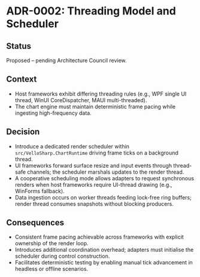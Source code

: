 # ADR-0002: Threading Model and Scheduler

## Status
Proposed – pending Architecture Council review.

## Context
- Host frameworks exhibit differing threading rules (e.g., WPF single UI thread, WinUI CoreDispatcher, MAUI multi-threaded).
- The chart engine must maintain deterministic frame pacing while ingesting high-frequency data.

## Decision
- Introduce a dedicated render scheduler within `src/VelloSharp.ChartRuntime` driving frame ticks on a background thread.
- UI frameworks forward surface resize and input events through thread-safe channels; the scheduler marshals updates to the render thread.
- A cooperative scheduling mode allows adapters to request synchronous renders when host frameworks require UI-thread drawing (e.g., WinForms fallback).
- Data ingestion occurs on worker threads feeding lock-free ring buffers; render thread consumes snapshots without blocking producers.

## Consequences
- Consistent frame pacing achievable across frameworks with explicit ownership of the render loop.
- Introduces additional coordination overhead; adapters must initialise the scheduler during control construction.
- Facilitates deterministic testing by enabling manual tick advancement in headless or offline scenarios.
